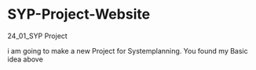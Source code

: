 # SYP-Project-Website
24_01_SYP Project 

i am going to make a new Project for Systemplanning. You found my Basic idea above
